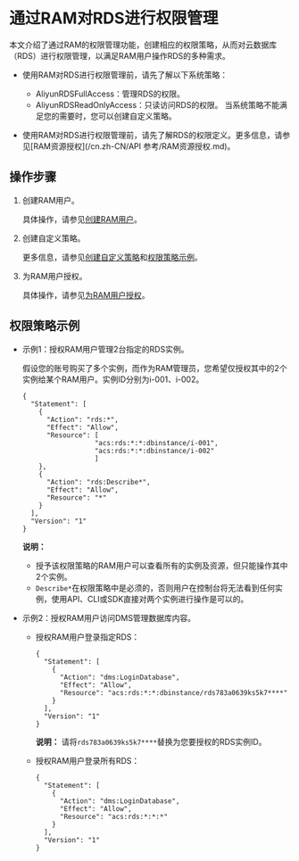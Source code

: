 # 通过RAM对RDS进行权限管理

本文介绍了通过RAM的权限管理功能，创建相应的权限策略，从而对云数据库（RDS）进行权限管理，以满足RAM用户操作RDS的多种需求。

-   使用RAM对RDS进行权限管理前，请先了解以下系统策略：

    -   AliyunRDSFullAccess：管理RDS的权限。
    -   AliyunRDSReadOnlyAccess：只读访问RDS的权限。
    当系统策略不能满足您的需要时，您可以创建自定义策略。

-   使用RAM对RDS进行权限管理前，请先了解RDS的权限定义。更多信息，请参见[RAM资源授权](/cn.zh-CN/API 参考/RAM资源授权.md)。

## 操作步骤

1.  创建RAM用户。

    具体操作，请参见[创建RAM用户](/cn.zh-CN/用户管理/基本操作/创建RAM用户.md)。

2.  创建自定义策略。

    更多信息，请参见[创建自定义策略](/cn.zh-CN/权限策略管理/自定义策略/创建自定义策略.md)和[权限策略示例](#section_rhd_4ll_5gb)。

3.  为RAM用户授权。

    具体操作，请参见[为RAM用户授权](/cn.zh-CN/用户管理/授权管理/为RAM用户授权.md)。


## 权限策略示例

-   示例1：授权RAM用户管理2台指定的RDS实例。

    假设您的账号购买了多个实例，而作为RAM管理员，您希望仅授权其中的2个实例给某个RAM用户。实例ID分别为i-001、i-002。

    ```
    {
      "Statement": [
        {
          "Action": "rds:*",
          "Effect": "Allow",
          "Resource": [
                      "acs:rds:*:*:dbinstance/i-001",
                      "acs:rds:*:*:dbinstance/i-002"
                      ]
        },
        {
          "Action": "rds:Describe*",
          "Effect": "Allow",
          "Resource": "*"
        }
      ],
      "Version": "1"
    }
    ```

    **说明：**

    -   授予该权限策略的RAM用户可以查看所有的实例及资源，但只能操作其中2个实例。
    -   `Describe*`在权限策略中是必须的，否则用户在控制台将无法看到任何实例，使用API、CLI或SDK直接对两个实例进行操作是可以的。
-   示例2：授权RAM用户访问DMS管理数据库内容。
    -   授权RAM用户登录指定RDS：

        ```
        {
          "Statement": [
            {
              "Action": "dms:LoginDatabase",
              "Effect": "Allow",
              "Resource": "acs:rds:*:*:dbinstance/rds783a0639ks5k7****"
            }
          ],
          "Version": "1"
        }
        ```

        **说明：** 请将`rds783a0639ks5k7****`替换为您要授权的RDS实例ID。

    -   授权RAM用户登录所有RDS：

        ```
        {
          "Statement": [
            {
              "Action": "dms:LoginDatabase",
              "Effect": "Allow",
              "Resource": "acs:rds:*:*:*"
            }
          ],
          "Version": "1"
        }
        ```



